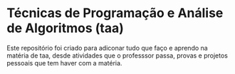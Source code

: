 # Técnicas de Programação e Análise de Algoritmos (taa)

Este repositório foi criado para adiconar tudo que faço e aprendo na matéria de taa, desde atividades que o professsor passa, provas e projetos pessoais que tem haver com a matéria.
